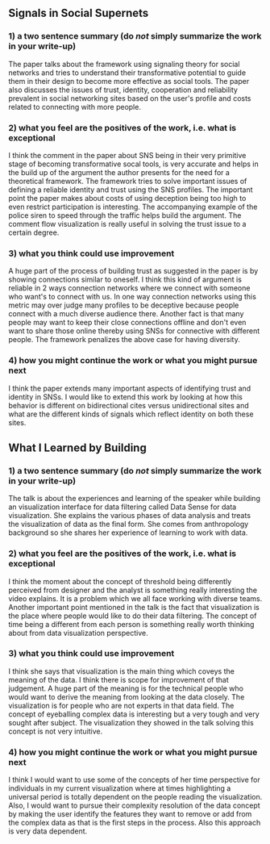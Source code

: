 ## Signals in Social Supernets
### 1) a two sentence summary (do *not* simply summarize the work in your write-up)
The paper talks about the framework using signaling theory for social networks and tries to understand their transformative potential to guide them in their design to become more effective as social tools. The paper also discusses the issues of trust, identity, cooperation and reliability prevalent in social networking sites based on the user's profile and costs related to connecting with more people. 

### 2) what you feel are the positives of the work, i.e. what is exceptional
I think the comment in the paper about SNS being in their very primitive stage of becoming transformative socal tools, is very accurate and helps in the build up of the argument the author presents for the need for a theoretical framework. The framework tries to solve important issues of defining a reliable identity and trust using the SNS profiles. The important point the paper makes about costs of using deception being too high to even restrict participation is interesting. The accompanying example of the police siren to speed through the traffic helps build the argument. The comment flow visualization is really useful in solving the trust issue to a certain degree. 

### 3) what you think could use improvement
A huge part of the process of building trust as suggested in the paper is by showing connections similar to oneself. I think this kind of argument is reliable in 2 ways connection networks where we connect with someone who want's to connect with us. In one way connection networks using this metric may over judge many profiles to be deceptive because people connect with a much diverse audience there. Another fact is that many people may want to keep their close connections offline and don't even want to share those online thereby using SNSs for connective with different people. The framework penalizes the above case for having diversity. 

### 4) how you might continue the work or what you might pursue next
I think the paper extends many important aspects of identifying trust and identity in SNSs. I would like to extend this work by looking at how this behavior is different on bidirectional cites versus unidirectional sites and what are the different kinds of signals which reflect identity on both these sites. 

## What I Learned by Building
### 1) a two sentence summary (do *not* simply summarize the work in your write-up)
The talk is about the experiences and learning of the speaker while building an visualization interface for data filtering called Data Sense for data visualization. She explains the various phases of data analysis and treats the visualization of data as the final form. She comes from anthropology background so she shares her experience of learning to work with data.    

### 2) what you feel are the positives of the work, i.e. what is exceptional
I think the moment about the concept of threshold being differently perceived from designer and the analyst is something really interesting the video explains. It is a problem which we all face working with diverse teams. Another important point mentioned in the talk is the fact that visualization is the place where people would like to do their data filtering. The concept of time being a different from each person is something really worth thinking about from data visualization perspective. 

### 3) what you think could use improvement
I think she says that visualization is the main thing which coveys the meaning of the data. I think there is scope for improvement of that judgement. A huge part of the meaning is for the technical people who would want to derive the meaning from looking at the data closely. The visualization is for people who are not experts in that data field. 
The concept of eyeballing complex data is interesting but a very tough and very sought after subject. The visualization they showed in the talk solving this concept is not very intuitive. 

### 4) how you might continue the work or what you might pursue next
I think I would want to use some of the concepts of her time perspective for individuals in my current visualization where at times highlighting a universal period is totally dependent on the people reading the visualization. Also, I would want to pursue their complexity resolution of the data concept by making the user identify the features they want to remove or add from the complex data as that is the first steps in the process. Also this approach is very data dependent. 
